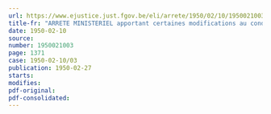 ```yaml
---
url: https://www.ejustice.just.fgov.be/eli/arrete/1950/02/10/1950021003/justel
title-fr: "ARRETE MINISTERIEL apportant certaines modifications au conditionnement et à l'emballage de la tétranitromethylaniline."
date: 1950-02-10
source:
number: 1950021003
page: 1371
case: 1950-02-10/03
publication: 1950-02-27
starts:
modifies:
pdf-original:
pdf-consolidated:
---
```



